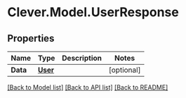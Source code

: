 # Clever.Model.UserResponse
## Properties

Name | Type | Description | Notes
------------ | ------------- | ------------- | -------------
**Data** | [**User**](User.md) |  | [optional] 

[[Back to Model list]](../README.md#documentation-for-models) [[Back to API list]](../README.md#documentation-for-api-endpoints) [[Back to README]](../README.md)


